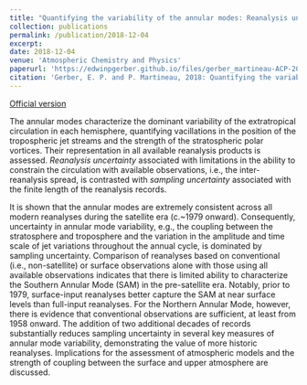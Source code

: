 ```yaml
---
title: "Quantifying the variability of the annular modes: Reanalysis uncertainty vs. sampling uncertainty "
collection: publications
permalink: /publication/2018-12-04
excerpt: 
date: 2018-12-04
venue: 'Atmospheric Chemistry and Physics'
paperurl: 'https://edwinpgerber.github.io/files/gerber_martineau-ACP-2018.pdf'
citation: 'Gerber, E. P. and P. Martineau, 2018: Quantifying the variability of the annular modes: Reanalysis uncertainty vs. sampling uncertainty. <i>Atmos. Chem. Phys.</i>, <b>18</b>, 17099-17117, doi:10.5194/acp-18-17099-2018.'
---
```


[Official version](https://doi.org/10.5194/acp-18-17099-2018)

The annular modes characterize the dominant variability of the extratropical circulation in each hemisphere, quantifying vacillations in the position of the tropospheric jet streams and the strength of the stratospheric polar vortices.   Their representation in all available reanalysis products is assessed. <i>Reanalysis uncertainty</i> associated with limitations in the ability to constrain the circulation with available observations, i.e., the inter-reanalysis spread, is contrasted with <i> sampling uncertainty</i> associated with the finite length of the reanalysis records.  

It is shown that the annular modes are extremely consistent across all modern reanalyses during the satellite era (c.~1979 onward).  Consequently, uncertainty in annular mode variability, e.g., the coupling between the stratosphere and troposphere and the variation in the amplitude and time scale of jet variations throughout the annual cycle, is dominated by sampling uncertainty.  Comparison of reanalyses based on conventional (i.e., non-satellite) or surface observations alone with those using all available observations indicates that there is limited ability to characterize the Southern Annular Mode (SAM) in the pre-satellite era.  Notably, prior to 1979, surface-input reanalyses better capture the SAM at near surface levels than full-input reanalyses. For the Northern Annular Mode, however, there is evidence that conventional observations are sufficient, at least from 1958 onward.  The addition of two additional decades of records substantially reduces sampling uncertainty in several key measures of annular mode variability, demonstrating the value of more historic reanalyses. Implications for the assessment of atmospheric models and the strength of coupling between the surface and upper atmosphere are discussed.




